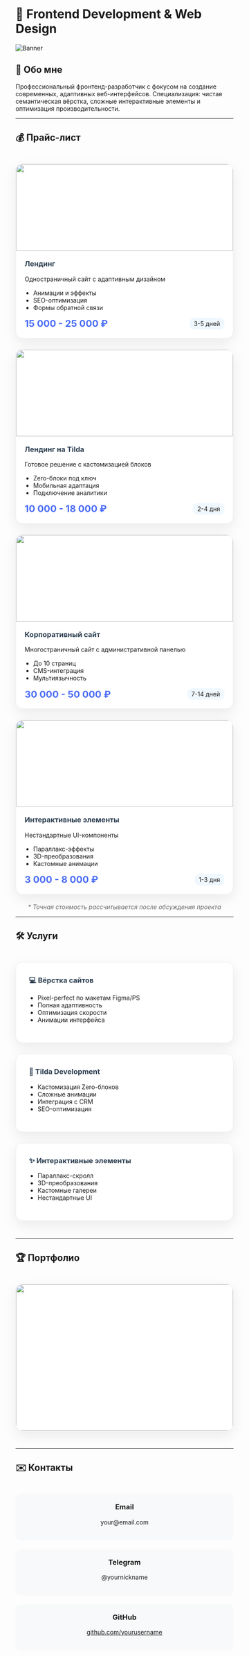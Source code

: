 # 🚀 Frontend Development & Web Design 

![Banner](https://via.placeholder.com/1920x600/4a6cf7/ffffff?text=Frontend+Development+%26+Web+Design)

## 🌟 Обо мне
Профессиональный фронтенд-разработчик с фокусом на создание современных, адаптивных веб-интерфейсов. Специализация: чистая семантическая вёрстка, сложные интерактивные элементы и оптимизация производительности.

---

## 💰 Прайс-лист

<div style="display: grid; grid-template-columns: repeat(auto-fill, minmax(300px, 1fr)); gap: 25px; margin: 40px 0;">

<!-- Карточка 1 -->
<div style="background: white; border-radius: 16px; overflow: hidden; box-shadow: 0 10px 30px rgba(0,0,0,0.08); border: 1px solid #eee;">
<img src="https://via.placeholder.com/600x400/4a6cf7/ffffff?text=Landing+Page" style="width: 100%; height: 200px; object-fit: cover;">
<div style="padding: 20px;">
<h3 style="margin-top: 0; color: #2c3e50;">Лендинг</h3>
<p>Одностраничный сайт с адаптивным дизайном</p>
<ul style="padding-left: 20px; margin: 15px 0;">
<li>Анимации и эффекты</li>
<li>SEO-оптимизация</li>
<li>Формы обратной связи</li>
</ul>
<div style="display: flex; justify-content: space-between; align-items: center;">
<span style="font-size: 22px; font-weight: bold; color: #4a6cf7;">15 000 - 25 000 ₽</span>
<span style="background: #f0f8ff; padding: 5px 10px; border-radius: 12px; font-size: 14px;">3-5 дней</span>
</div>
</div>
</div>

<!-- Карточка 2 -->
<div style="background: white; border-radius: 16px; overflow: hidden; box-shadow: 0 10px 30px rgba(0,0,0,0.08); border: 1px solid #eee;">
<img src="https://via.placeholder.com/600x400/4a6cf7/ffffff?text=Tilda+Site" style="width: 100%; height: 200px; object-fit: cover;">
<div style="padding: 20px;">
<h3 style="margin-top: 0; color: #2c3e50;">Лендинг на Tilda</h3>
<p>Готовое решение с кастомизацией блоков</p>
<ul style="padding-left: 20px; margin: 15px 0;">
<li>Zero-блоки под ключ</li>
<li>Мобильная адаптация</li>
<li>Подключение аналитики</li>
</ul>
<div style="display: flex; justify-content: space-between; align-items: center;">
<span style="font-size: 22px; font-weight: bold; color: #4a6cf7;">10 000 - 18 000 ₽</span>
<span style="background: #f0f8ff; padding: 5px 10px; border-radius: 12px; font-size: 14px;">2-4 дня</span>
</div>
</div>
</div>

<!-- Карточка 3 -->
<div style="background: white; border-radius: 16px; overflow: hidden; box-shadow: 0 10px 30px rgba(0,0,0,0.08); border: 1px solid #eee;">
<img src="https://via.placeholder.com/600x400/4a6cf7/ffffff?text=Corporate+Site" style="width: 100%; height: 200px; object-fit: cover;">
<div style="padding: 20px;">
<h3 style="margin-top: 0; color: #2c3e50;">Корпоративный сайт</h3>
<p>Многостраничный сайт с административной панелью</p>
<ul style="padding-left: 20px; margin: 15px 0;">
<li>До 10 страниц</li>
<li>CMS-интеграция</li>
<li>Мультиязычность</li>
</ul>
<div style="display: flex; justify-content: space-between; align-items: center;">
<span style="font-size: 22px; font-weight: bold; color: #4a6cf7;">30 000 - 50 000 ₽</span>
<span style="background: #f0f8ff; padding: 5px 10px; border-radius: 12px; font-size: 14px;">7-14 дней</span>
</div>
</div>
</div>

<!-- Карточка 4 -->
<div style="background: white; border-radius: 16px; overflow: hidden; box-shadow: 0 10px 30px rgba(0,0,0,0.08); border: 1px solid #eee;">
<img src="https://via.placeholder.com/600x400/4a6cf7/ffffff?text=UI+Elements" style="width: 100%; height: 200px; object-fit: cover;">
<div style="padding: 20px;">
<h3 style="margin-top: 0; color: #2c3e50;">Интерактивные элементы</h3>
<p>Нестандартные UI-компоненты</p>
<ul style="padding-left: 20px; margin: 15px 0;">
<li>Параллакс-эффекты</li>
<li>3D-преобразования</li>
<li>Кастомные анимации</li>
</ul>
<div style="display: flex; justify-content: space-between; align-items: center;">
<span style="font-size: 22px; font-weight: bold; color: #4a6cf7;">3 000 - 8 000 ₽</span>
<span style="background: #f0f8ff; padding: 5px 10px; border-radius: 12px; font-size: 14px;">1-3 дня</span>
</div>
</div>
</div>

</div>

<p style="text-align: center; font-style: italic; color: #666; margin-top: -20px;">* Точная стоимость рассчитывается после обсуждения проекта</p>

---

## 🛠 Услуги

<div style="display: grid; grid-template-columns: repeat(auto-fill, minmax(300px, 1fr)); gap: 25px; margin: 40px 0;">

<div style="background: white; border-radius: 16px; padding: 30px; box-shadow: 0 10px 30px rgba(0,0,0,0.08); border: 1px solid #eee;">
<h3 style="margin-top: 0; color: #2c3e50;">💻 Вёрстка сайтов</h3>
<ul style="padding-left: 20px;">
<li>Pixel-perfect по макетам Figma/PS</li>
<li>Полная адаптивность</li>
<li>Оптимизация скорости</li>
<li>Анимации интерфейса</li>
</ul>
</div>

<div style="background: white; border-radius: 16px; padding: 30px; box-shadow: 0 10px 30px rgba(0,0,0,0.08); border: 1px solid #eee;">
<h3 style="margin-top: 0; color: #2c3e50;">🎨 Tilda Development</h3>
<ul style="padding-left: 20px;">
<li>Кастомизация Zero-блоков</li>
<li>Сложные анимации</li>
<li>Интеграция с CRM</li>
<li>SEO-оптимизация</li>
</ul>
</div>

<div style="background: white; border-radius: 16px; padding: 30px; box-shadow: 0 10px 30px rgba(0,0,0,0.08); border: 1px solid #eee;">
<h3 style="margin-top: 0; color: #2c3e50;">✨ Интерактивные элементы</h3>
<ul style="padding-left: 20px;">
<li>Параллакс-скролл</li>
<li>3D-преобразования</li>
<li>Кастомные галереи</li>
<li>Нестандартные UI</li>
</ul>
</div>

</div>

---

## 🏆 Портфолио

<div style="display: grid; grid-template-columns: repeat(auto-fill, minmax(350px, 1fr)); gap: 30px; margin: 40px 0;">

<div style="background: white; border-radius: 16px; overflow: hidden; box-shadow: 0 10px 30px rgba(0,0,0,0.08); border: 1px solid #eee;">
<img src="https://via.placeholder.com/800x500/4a6cf7/ffffff?text=FinTech+Dashboard" style="width: 100%; height: auto; display: block; border-bottom: 1px solid #eee;">

<div style="padding: 25px;">
<h3 style="margin-top: 0;">Финансовый дашборд</h3>

**Техническое задание:**
<ul style="padding-left: 20px;">
<li>Разработать интерактивную панель управления</li>
<li>Реализовать динамические графики</li>
<li>Адаптив под мобильные устройства</li>
</ul>

**Реализация:**
<ul style="padding-left: 20px;">
<li>React + TypeScript</li>
<li>Chart.js для визуализации</li>
<li>Оптимизация производительности</li>
</ul>

<div style="display: flex; gap: 15px; margin-top: 20px;">
<a href="https://github.com/yourusername/fintech-dashboard" style="background: #4a6cf7; color: white; padding: 8px 15px; border-radius: 6px; text-decoration: none;">Исходный код</a>
<a href="https://yourusername.github.io/fintech-dashboard" style="background: #2c3e50; color: white; padding: 8px 15px; border-radius: 6px; text-decoration: none;">Демо</a>
</div>
</div>
</div>

<!-- Остальные проекты аналогично -->

</div>

---

## ✉️ Контакты

<div style="display: grid; grid-template-columns: repeat(auto-fill, minmax(250px, 1fr)); gap: 20px; margin: 40px 0;">

<div style="background: #f8f9fa; border-radius: 12px; padding: 20px; text-align: center;">
<h3 style="margin-top: 0;">Email</h3>
<p>your@email.com</p>
</div>

<div style="background: #f8f9fa; border-radius: 12px; padding: 20px; text-align: center;">
<h3 style="margin-top: 0;">Telegram</h3>
<p>@yournickname</p>
</div>

<div style="background: #f8f9fa; border-radius: 12px; padding: 20px; text-align: center;">
<h3 style="margin-top: 0;">GitHub</h3>
<p><a href="https://github.com/yourusername">github.com/yourusername</a></p>
</div>

</div>

<style>
  /* Адаптивность */
  @media screen and (max-width: 768px) {
    div[style*="grid-template-columns"] {
      grid-template-columns: 1fr !important;
    }
  }
  
  /* Анимации */
  div[style*="box-shadow"] {
    transition: all 0.3s ease;
  }
  
  div[style*="box-shadow"]:hover {
    transform: translateY(-5px);
    box-shadow: 0 15px 35px rgba(0,0,0,0.12) !important;
  }
</style>

